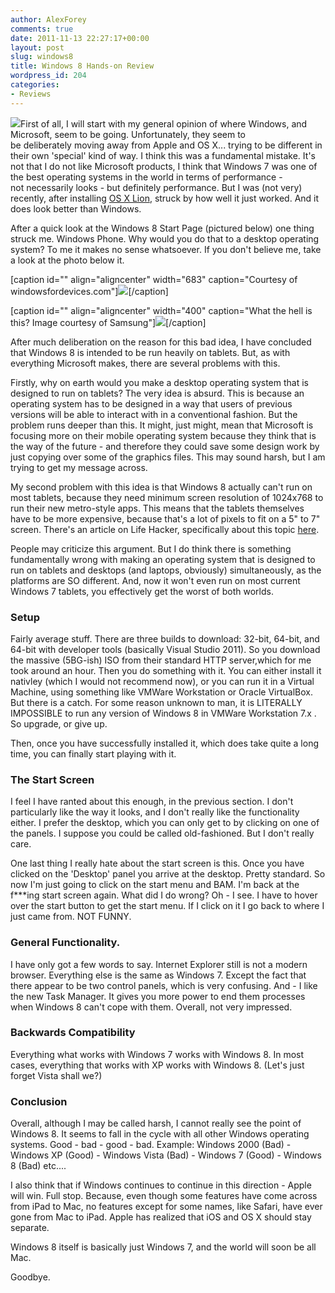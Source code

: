 ```yaml
---
author: AlexForey
comments: true
date: 2011-11-13 22:27:17+00:00
layout: post
slug: windows8
title: Windows 8 Hands-on Review
wordpress_id: 204
categories:
- Reviews
---
```


[![](http://1.bp.blogspot.com/-RN_LnjaEhX4/TejHpmLIl6I/AAAAAAAAAFk/ndarXmrGg2U/s320/windows_8_unofficial_icon-5179303.png)](http://1.bp.blogspot.com/-RN_LnjaEhX4/TejHpmLIl6I/AAAAAAAAAFk/ndarXmrGg2U/s320/windows_8_unofficial_icon-5179303.png)First of all, I will start with my general opinion of where Windows, and Microsoft, seem to be going. Unfortunately, they seem to be deliberately moving away from Apple and OS X... trying to be different in their own 'special' kind of way. I think this was a fundamental mistake. It's not that I do not like Microsoft products, I think that Windows 7 was one of the best operating systems in the world in terms of performance - not necessarily looks - but definitely performance. But I was (not very) recently, after installing [OS X Lion](http://filmandstuff.co.uk/33-lion), struck by how well it just worked. And it does look better than Windows.

After a quick look at the Windows 8 Start Page (pictured below) one thing struck me. Windows Phone. Why would you do that to a desktop operating system? To me it makes no sense whatsoever. If you don't believe me, take a look at the photo below it.

[caption id="" align="aligncenter" width="683" caption="Courtesy of windowsfordevices.com"][![](http://www.windowsfordevices.com/images/stories/windows8_startpage.jpg)](http://www.windowsfordevices.com/images/stories/windows8_startpage.jpg)[/caption]



[caption id="" align="aligncenter" width="400" caption="What the hell is this? Image courtesy of Samsung"][![](http://www.samsung.com/us/system/consumer/product/sg/hi/91/sghi917zkaatt/ATT_i917-Cetus_front1_400x400.jpg)](http://www.samsung.com/us/system/consumer/product/sg/hi/91/sghi917zkaatt/ATT_i917-Cetus_front1_400x400.jpg)[/caption]



After much deliberation on the reason for this bad idea, I have concluded that Windows 8 is intended to be run heavily on tablets. But, as with everything Microsoft makes, there are several problems with this.

Firstly, why on earth would you make a desktop operating system that is designed to run on tablets? The very idea is absurd. This is because an operating system has to be designed in a way that users of previous versions will be able to interact with in a conventional fashion. But the problem runs deeper than this. It might, just might, mean that Microsoft is focusing more on their mobile operating system because they think that is the way of the future - and therefore they could save some design work by just copying over some of the graphics files. This may sound harsh, but I am trying to get my message across.

My second problem with this idea is that Windows 8 actually can't run on most tablets, because they need minimum screen resolution of 1024x768 to run their new metro-style apps. This means that the tablets themselves have to be more expensive, because that's a lot of pixels to fit on a 5" to 7" screen. There's an article on Life Hacker, specifically about this topic [here](http://lifehacker.com/5841489/how-to-fix-windows-8-apps-not-launching).

People may criticize this argument. But I do think there is something fundamentally wrong with making an operating system that is designed to run on tablets and desktops (and laptops, obviously) simultaneously, as the platforms are SO different. And, now it won't even run on most current Windows 7 tablets, you effectively get the worst of both worlds.


### Setup


Fairly average stuff. There are three builds to download: 32-bit, 64-bit, and 64-bit with developer tools (basically Visual Studio 2011). So you download the massive (5BG-ish) ISO from their standard HTTP server,which for me took around an hour. Then you do something with it. You can either install it nativley (which I would not recommend now), or you can run it in a Virtual Machine, using something like VMWare Workstation or Oracle VirtualBox. But there is a catch. For some reason unknown to man, it is LITERALLY IMPOSSIBLE to run any version of Windows 8 in VMWare Workstation 7.x . So upgrade, or give up.

Then, once you have successfully installed it, which does take quite a long time, you can finally start playing with it.


### The Start Screen


I feel I have ranted about this enough, in the previous section. I don't particularly like the way it looks, and I don't really like the functionality either. I prefer the desktop, which you can only get to by clicking on one of the panels. I suppose you could be called old-fashioned. But I don't really care.

One last thing I really hate about the start screen is this. Once you have clicked on the 'Desktop' panel you arrive at the desktop. Pretty standard. So now I'm just going to click on the start menu and BAM. I'm back at the f***ing start screen again. What did I do wrong? Oh - I see. I have to hover over the start button to get the start menu. If I click on it I go back to where I just came from. NOT FUNNY.


### General Functionality.


I have only got a few words to say. Internet Explorer still is not a modern browser. Everything else is the same as Windows 7. Except the fact that there appear to be two control panels, which is very confusing. And - I like the new Task Manager. It gives you more power to end them processes when Windows 8 can't cope with them. Overall, not very impressed.


### Backwards Compatibility


Everything what works with Windows 7 works with Windows 8. In most cases, everything that works with XP works with Windows 8. (Let's just forget Vista shall we?)


### Conclusion


Overall, although I may be called harsh, I cannot really see the point of Windows 8. It seems to fall in the cycle with all other Windows operating systems. Good - bad - good - bad. Example: Windows 2000 (Bad) - Windows XP (Good) - Windows Vista (Bad) - Windows 7 (Good) - Windows 8 (Bad) etc....

I also think that if Windows continues to continue in this direction - Apple will win. Full stop. Because, even though some features have come across from iPad to Mac, no features except for some names, like Safari, have ever gone from Mac to iPad. Apple has realized that iOS and OS X should stay separate.

Windows 8 itself is basically just Windows 7, and the world will soon be all Mac.

Goodbye.
